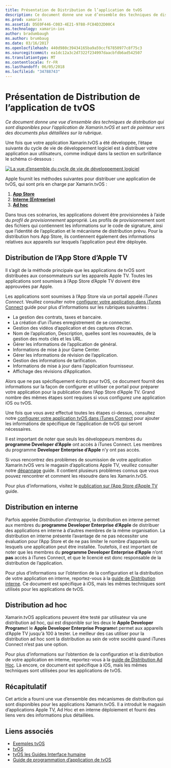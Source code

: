 ```yaml
---
title: Présentation de Distribution de l’application de tvOS
description: Ce document donne une vue d’ensemble des techniques de distribution qui sont disponibles pour l’application de Xamarin.tvOS et sert de pointeur vers des documents plus détaillées sur la rubrique.
ms.prod: xamarin
ms.assetid: D5E0F446-C083-4E21-9788-FC84D32D00C4
ms.technology: xamarin-ios
author: bradumbaugh
ms.author: brumbaug
ms.date: 03/16/2017
ms.openlocfilehash: 440d980c39434165ba9a59ccf67850977c8f75c3
ms.sourcegitcommit: ea1dc12a3c2d7322f234997daacbfdb6ad542507
ms.translationtype: MT
ms.contentlocale: fr-FR
ms.lasthandoff: 06/05/2018
ms.locfileid: "34788743"
---
```

# <a name="tvos-app-distribution-overview"></a>Présentation de Distribution de l’application de tvOS

_Ce document donne une vue d’ensemble des techniques de distribution qui sont disponibles pour l’application de Xamarin.tvOS et sert de pointeur vers des documents plus détaillées sur la rubrique._


Une fois que votre application Xamarin.tvOS a été développée, l’étape suivante du cycle de vie de développement logiciel est à distribuer votre application aux utilisateurs, comme indiqué dans la section en surbrillance le schéma ci-dessous :


[![La vue d’ensemble du cycle de vie de développement logiciel](images/publishingdiagram.png)](images/publishingdiagram.png#lightbox)


Apple fournit les méthodes suivantes pour distribuer une application de tvOS, qui sont pris en charge par Xamarin.tvOS :

1. [**App Store**](#Apple-TV-App-Store-Distribution)
2. [**Interne (Entreprise)**](#In-House-Distribution) 
2. [**Ad hoc**](#Ad_Hoc_Distribution) 

Dans tous ces scénarios, les applications doivent être provisionnées à l’aide du *profil de provisionnement* approprié. Les profils de provisionnement sont des fichiers qui contiennent les informations sur le code de signature, ainsi que l’identité de l’application et le mécanisme de distribution prévu. Pour la distribution hors App Store, ils contiennent également des informations relatives aux appareils sur lesquels l’application peut être déployée.

<a name="Apple-TV-App-Store-Distribution" />

## <a name="apple-tv-app-store-distribution"></a>Distribution de l’App Store d’Apple TV

Il s’agit de la méthode principale que les applications de tvOS sont distribuées aux consommateurs sur les appareils Apple TV. Toutes les applications sont soumises à l’App Store d’Apple TV doivent être approuvées par Apple.

Les applications sont soumises à l’App Store via un portail appelé *iTunes Connect*. Veuillez consulter notre [configurer votre application dans iTunes Connect](~/ios/deploy-test/app-distribution/app-store-distribution/itunesconnect.md) guide pour plus d’informations sur les rubriques suivantes :

- La gestion des contrats, taxes et bancaire.
- La création d’un iTunes enregistrement de se connecter.
- Gestion des vidéos d’application et des captures d’écran.
- Nom de l’application, Description, quelles sont les nouveautés, de la gestion des mots clés et les URL.
- Gérer les informations de l’application de général.
- Informations de mise à jour Game Center.
- Gérer les informations de révision de l’application.
- Gestion des informations de tarification.
- Informations de mise à jour dans l’application fournisseur.
- Affichage des révisions d’Application.

Alors que ne pas spécifiquement écrits pour tvOS, ce document fournit des informations sur la façon de configurer et utiliser ce portail pour préparer votre application pour la publication dans l’App Store d’Apple TV. Grand nombre des mêmes étapes sont requises si vous configurez une application iOS ou tvOS.

Une fois que vous avez effectué toutes les étapes ci-dessus, consultez notre [configurer votre application tvOS dans iTunes Connect](~/ios/tvos/deploy-test/app-distribution/itunes-connect.md) pour ajouter les informations de spécifique de l’application de tvOS qui seront nécessaires.

Il est important de noter que seuls les développeurs membres du **programme Developer d’Apple** ont accès à iTunes Connect. Les membres du programme **Developer Enterprise d’Apple** n’y ont pas accès.

Si vous rencontrez des problèmes de soumission de votre application Xamarin.tvOS vers le magasin d’applications Apple TV, veuillez consulter notre [dépannage](~/ios/tvos/troubleshooting.md) guide. Il contient plusieurs problèmes connus que vous pouvez rencontrer et comment les résoudre dans les Xamarin.tvOS.

Pour plus d’informations, visitez le [publication sur l’App Store d’Apple TV](~/ios/tvos/deploy-test/app-distribution/app-store-publishing.md) guide.

<a name="In-House-Distribution" />

## <a name="in-house-distribution"></a>Distribution en interne

Parfois appelée *Distribution d’entreprise*, la distribution en interne permet aux membres du **programme Developer Enterprise d’Apple** de distribuer des applications en interne à d’autres membres de la même organisation. La distribution en interne présente l’avantage de ne pas nécessiter une évaluation pour l’App Store et de ne pas limiter le nombre d’appareils sur lesquels une application peut être installée. Toutefois, il est important de noter que les membres du **programme Developer Enterprise d’Apple** n’ont **pas** accès à iTunes Connect, et que le licencié est donc responsable de la distribution de l’application.

Pour plus d’informations sur l’obtention de la configuration et la distribution de votre application en interne, reportez-vous à la [guide de Distribution interne](~/ios/deploy-test/app-distribution/in-house-distribution.md). Ce document est spécifique à iOS, mais les mêmes techniques sont utilisés pour les applications de tvOS.

<a name="Ad_Hoc_Distribution"/>

## <a name="ad-hoc-distribution"></a>Distribution ad hoc

Xamarin.tvOS applications peuvent être testé par utilisateur via une distribution ad hoc, qui est disponible sur les deux le **Apple Developer Program**et le **Apple Developer Enterprise Program**et permet aux appareils d’Apple TV jusqu'à 100 à tester. Le meilleur des cas utiliser pour la distribution ad hoc sont la distribution au sein de votre société quand iTunes Connect n’est pas une option.

Pour plus d’informations sur l’obtention de la configuration et la distribution de votre application en interne, reportez-vous à la [guide de Distribution Ad Hoc](~/ios/deploy-test/app-distribution/ad-hoc-distribution.md). Là encore, ce document est spécifique à iOS, mais les mêmes techniques sont utilisées pour les applications de tvOS.

<a name="Summary" />

## <a name="summary"></a>Récapitulatif

Cet article a fourni une vue d’ensemble des mécanismes de distribution qui sont disponibles pour les applications Xamarin.tvOS. Il a introduit le magasin d’applications Apple TV, Ad Hoc et en interne déploiement et fourni des liens vers des informations plus détaillées.



## <a name="related-links"></a>Liens associés

- [Exemples tvOS](https://developer.xamarin.com/samples/tvos/all/)
- [tvOS](https://developer.apple.com/tvos/)
- [tvOS les Guides Interface humaine](https://developer.apple.com/tvos/human-interface-guidelines/)
- [Guide de programmation d’application de tvOS](https://developer.apple.com/library/prerelease/tvos/documentation/General/Conceptual/AppleTV_PG/)

